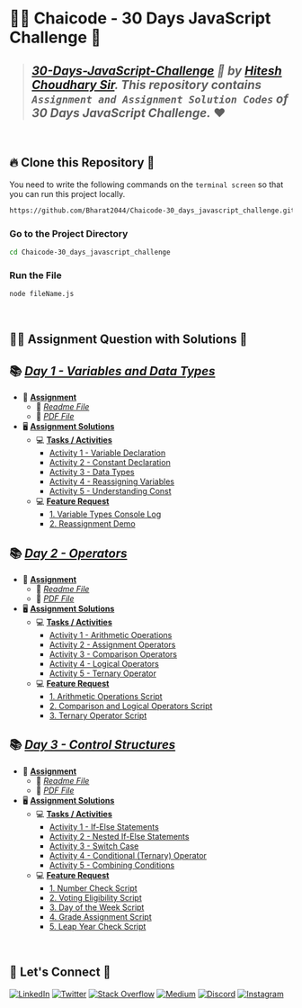 # 🧑‍💻 **Chaicode - 30 Days JavaScript Challenge** 🎯

> ## _[30-Days-JavaScript-Challenge](https://courses.chaicode.com/learn/home) 🚀 by [Hitesh Choudhary Sir](https://www.linkedin.com/in/hiteshchoudhary/). This repository contains `Assignment and Assignment Solution Codes` of 30 Days JavaScript Challenge._ ❤️

<br/>

## 🔥 **Clone this Repository** 💫
You need to write the following commands on the `terminal screen` so that you can run this project locally.

```bash
https://github.com/Bharat2044/Chaicode-30_days_javascript_challenge.git
```

### Go to the Project Directory
```sh
cd Chaicode-30_days_javascript_challenge
```

### Run the File
```sh
node fileName.js
```

<br/>

## 👨‍💻 **Assignment Question with Solutions** 👀

## 📚 [_Day 1 - Variables and Data Types_](./Day%201%20-%20Variables%20and%20Data%20Types/)
- 📒 [**Assignment**](./Day%201%20-%20Variables%20and%20Data%20Types/Assignment/)
    - 📝 [_Readme File_](./Day%201%20-%20Variables%20and%20Data%20Types/Assignment/Day%201%20-%20Variables%20and%20Data%20Types%20Assignment.md)
    - 📝 [_PDF File_](./Day%201%20-%20Variables%20and%20Data%20Types/Assignment/Day%201%20-%20Variables%20and%20Data%20Types%20Assignment.png)
- 🖥️ [**Assignment Solutions**](./Day%201%20-%20Variables%20and%20Data%20Types/Solutions/)
    - 💻 [**Tasks / Activities**](./Day%201%20-%20Variables%20and%20Data%20Types/Solutions/Tasks%20or%20Activities/)
        - [Activity 1 - Variable Declaration](./Day%201%20-%20Variables%20and%20Data%20Types/Solutions/Tasks%20or%20Activities/Activity%201%20-%20Variable%20Declaration/)
        - [Activity 2 - Constant Declaration](./Day%201%20-%20Variables%20and%20Data%20Types/Solutions/Tasks%20or%20Activities/Activity%202%20-%20Constant%20Declaration/)
        - [Activity 3 - Data Types](./Day%201%20-%20Variables%20and%20Data%20Types/Solutions/Tasks%20or%20Activities/Activity%203%20-%20Data%20Types/)
        - [Activity 4 - Reassigning Variables](./Day%201%20-%20Variables%20and%20Data%20Types/Solutions/Tasks%20or%20Activities/Activity%204%20-%20Reassigning%20Variables/)
        - [Activity 5 - Understanding Const](./Day%201%20-%20Variables%20and%20Data%20Types/Solutions/Tasks%20or%20Activities/Activity%205%20-%20Understanding%20Const/)
    - 💻 [**Feature Request**](./Day%201%20-%20Variables%20and%20Data%20Types/Solutions/Feature%20Request/)
        - [1. Variable Types Console Log](./Day%201%20-%20Variables%20and%20Data%20Types/Solutions/Feature%20Request/1.%20Variable%20Types%20Console%20Log/)
        - [2. Reassignment Demo](./Day%201%20-%20Variables%20and%20Data%20Types/Solutions/Feature%20Request/2.%20Reassignment%20Demo/)

## 📚 [_Day 2 - Operators_](./Day%202%20-%20Operators/)
- 📒 [**Assignment**](./Day%202%20-%20Operators/Assignment/)
    - 📝 [_Readme File_](./Day%202%20-%20Operators/Assignment/Day%202%20-%20Operators%20Assignment.md)
    - 📝 [_PDF File_](./Day%202%20-%20Operators/Assignment/Day%202-%20Operators%20Assignmet.jpg)
- 🖥️ [**Assignment Solutions**](./Day%202%20-%20Operators/Solutions/)
    - 💻 [**Tasks / Activities**](./Day%202%20-%20Operators/Solutions/Tasks%20or%20Activities/)
        - [Activity 1 - Arithmetic Operations](./Day%202%20-%20Operators/Solutions/Tasks%20or%20Activities/Activity%201%20-%20Arithmetic%20Operations/)
        - [Activity 2 - Assignment Operators](./Day%202%20-%20Operators/Solutions/Tasks%20or%20Activities/Activity%202%20-%20Assignment%20Operators/)
        - [Activity 3 - Comparison Operators](./Day%202%20-%20Operators/Solutions/Tasks%20or%20Activities/Activity%203%20-%20Comparison%20Operators/)
        - [Activity 4 - Logical Operators](./Day%202%20-%20Operators/Solutions/Tasks%20or%20Activities/Activity%204%20-%20Logical%20Operators/)
        - [Activity 5 - Ternary Operator](./Day%202%20-%20Operators/Solutions/Tasks%20or%20Activities/Activity%205%20-%20Ternary%20Operator/)
    - 💻 [**Feature Request**](./Day%202%20-%20Operators/Solutions/Feature%20Request/)
        - [1. Arithmetic Operations Script](./Day%202%20-%20Operators/Solutions/Feature%20Request/1.%20Arithmetic%20Operations%20Script/)
        - [2. Comparison and Logical Operators Script](./Day%202%20-%20Operators/Solutions/Feature%20Request/2.%20Comparison%20and%20Logical%20Operators%20Script/)
        - [3. Ternary Operator Script](./Day%202%20-%20Operators/Solutions/Feature%20Request/3.%20Ternary%20Operator%20Script/)

## 📚 [_Day 3 - Control Structures_](./Day%203%20-%20Control%20Structures/)
- 📒 [**Assignment**](./Day%203%20-%20Control%20Structures/Assignment/)
    - 📝 [_Readme File_](./Day%203%20-%20Control%20Structures/Assignment/Day%203%20-%20Control%20Structures%20Assignment.md)
    - 📝 [_PDF File_](./Day%203%20-%20Control%20Structures/Assignment/Day%203%20-%20Control%20Structures%20Assignment.png)
- 🖥️ [**Assignment Solutions**](./Day%203%20-%20Control%20Structures/Solutions/)
    - 💻 [**Tasks / Activities**](./Day%203%20-%20Control%20Structures/Solutions/Tasks%20or%20Activities/)
        - [Activity 1 - If-Else Statements](./Day%203%20-%20Control%20Structures/Solutions/Tasks%20or%20Activities/Activity%201%20-%20If-Else%20Statements/)
        - [Activity 2 - Nested If-Else Statements](./Day%203%20-%20Control%20Structures/Solutions/Tasks%20or%20Activities/Activity%202%20-%20Nested%20If-Else%20Statements/)
        - [Activity 3 - Switch Case](./Day%203%20-%20Control%20Structures/Solutions/Tasks%20or%20Activities/Activity%203%20-%20Switch%20Case/)
        - [Activity 4 - Conditional (Ternary) Operator](./Day%203%20-%20Control%20Structures/Solutions/Tasks%20or%20Activities/Activity%204%20-%20Conditional%20(Ternary)%20Operator/)
        - [Activity 5 - Combining Conditions](./Day%203%20-%20Control%20Structures/Solutions/Tasks%20or%20Activities/Activity%205%20-%20Combining%20Conditions/)
    - 💻 [**Feature Request**](./Day%202%20-%20Operators/Solutions/Feature%20Request/)
        - [1. Number Check Script](./Day%203%20-%20Control%20Structures/Solutions/Feature%20Request/1.%20Number%20Check%20Script/)
        - [2. Voting Eligibility Script](./Day%203%20-%20Control%20Structures/Solutions/Feature%20Request/2.%20Voting%20Eligibility%20Script/)
        - [3. Day of the Week Script](./Day%203%20-%20Control%20Structures/Solutions/Feature%20Request/3.%20Day%20of%20the%20Week%20Script/)
        - [4. Grade Assignment Script](./Day%203%20-%20Control%20Structures/Solutions/Feature%20Request/4.%20Grade%20Assignment%20Script/)
        - [5. Leap Year Check Script](./Day%203%20-%20Control%20Structures/Solutions/Feature%20Request/5.%20Leap%20Year%20Check%20Script/)




<br />

## 🔗 **Let's Connect** 🤝
[![LinkedIn](https://img.shields.io/badge/LinkedIn-%230077B5.svg?logo=linkedin&logoColor=white)](https://www.linkedin.com/in/bharat2044/)
[![Twitter](https://img.shields.io/badge/Twitter-%231DA1F2.svg?logo=Twitter&logoColor=white)](https://twitter.com/bharat__2044) 
[![Stack Overflow](https://img.shields.io/badge/-Stackoverflow-FE7A16?logo=stack-overflow&logoColor=white)](https://stackoverflow.com/users/21453213/bharat2044)
<a href='https://medium.com/@Bharat2044' target="_blank"><img alt='Medium' src='https://img.shields.io/badge/Medium-100000?style=plastic&logo=Medium&logoColor=000000&labelColor=475AC7&color=475AC7'/></a>
[![Discord](https://img.shields.io/badge/Discord-%237289DA.svg?logo=discord&logoColor=white)](https://discordapp.com/users/1202345957216231446) 
[![Instagram](https://img.shields.io/badge/Instagram-%23E4405F.svg?logo=Instagram&logoColor=white)](https://www.instagram.com/bharat__2044) 